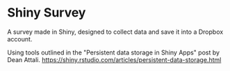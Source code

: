 # Shiny Survey

A survey made in Shiny, designed to collect data and save it into a Dropbox account.

Using tools outlined in the "Persistent data storage in Shiny Apps" post by Dean Attali. https://shiny.rstudio.com/articles/persistent-data-storage.html


